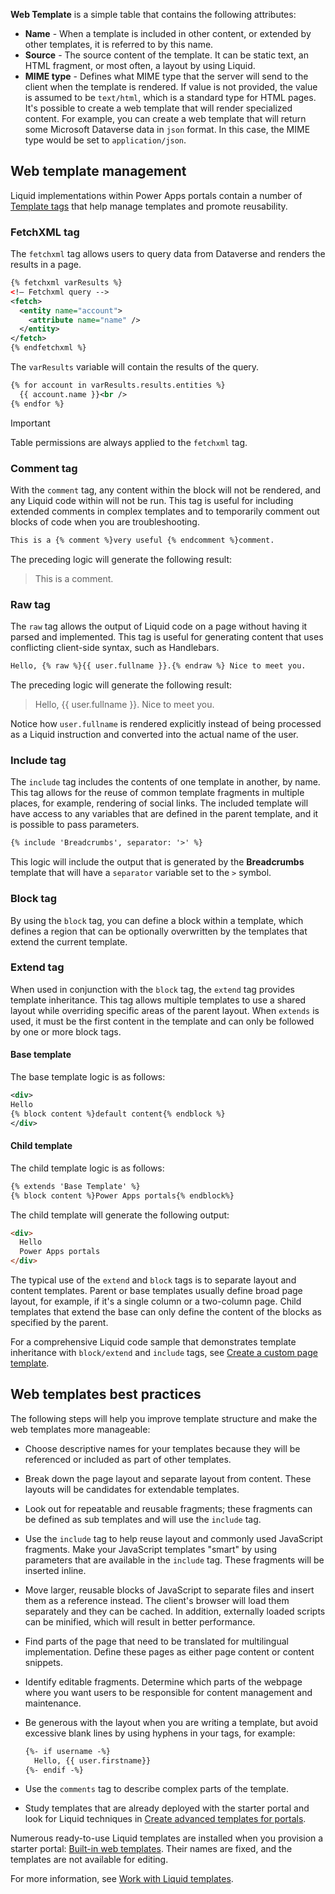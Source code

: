 **Web Template** is a simple table that contains the following attributes:

- **Name** - When a template is included in other content, or extended by other templates, it is referred to by this name.
- **Source** - The source content of the template. It can be static text, an HTML fragment, or most often, a layout by using Liquid.
- **MIME type** - Defines what MIME type that the server will send to the client when the template is rendered. If value is not provided, the value is assumed to be `text/html`, which is a standard type for HTML pages. It's possible to create a web template that will render specialized content. For example, you can create a web template that will return some Microsoft Dataverse data in `json` format. In this case, the MIME type would be set to `application/json`. 

## Web template management

Liquid implementations within Power Apps portals contain a number of [Template tags](/powerapps/maker/portals/liquid/template-tags/?azure-portal=true) that help manage templates and promote reusability.

### FetchXML tag

The `fetchxml` tag allows users to query data from Dataverse and renders the results in a page.

```xml
{% fetchxml varResults %}
<!— Fetchxml query -->
<fetch>
  <entity name="account">
    <attribute name="name" />
  </entity>
</fetch>
{% endfetchxml %}
```

The `varResults` variable will contain the results of the query.

```xml
{% for account in varResults.results.entities %} 
  {{ account.name }}<br />
{% endfor %}
```

> [!IMPORTANT]
> Table permissions are always applied to the `fetchxml` tag.

### Comment tag

With the `comment` tag, any content within the block will not be rendered, and any Liquid code within will not be run. This tag is useful for including extended comments in complex templates and to temporarily comment out blocks of code when you are troubleshooting.

```xml
This is a {% comment %}very useful {% endcomment %}comment.
```

The preceding logic will generate the following result: 

> This is a comment.

### Raw tag

The `raw` tag allows the output of Liquid code on a page without having it parsed and implemented. This tag is useful for generating content that uses conflicting client-side syntax, such as Handlebars.

```xml
Hello, {% raw %}{{ user.fullname }}.{% endraw %} Nice to meet you.
```

The preceding logic will generate the following result: 

> Hello, {{ user.fullname }}. Nice to meet you.

Notice how `user.fullname` is rendered explicitly instead of being processed as a Liquid instruction and converted into the actual name of the user.

### Include tag

The `include` tag includes the contents of one template in another, by name. This tag allows for the reuse of common template fragments in multiple places, for example, rendering of social links. The included template will have access to any variables that are defined in the parent template, and it is possible to pass parameters.

```xml
{% include 'Breadcrumbs', separator: '>' %}
```

This logic will include the output that is generated by the **Breadcrumbs** template that will have a `separator` variable set to the `>` symbol.

### Block tag

By using the `block` tag, you can define a block within a template, which defines a region that can be optionally overwritten by the templates that extend the current template.

### Extend tag

When used in conjunction with the `block` tag, the `extend` tag provides template inheritance. This tag allows multiple templates to use a shared layout while overriding specific areas of the parent layout. When `extends` is used, it must be the first content in the template and can only be followed by one or more block tags.

#### Base template

The base template logic is as follows:

```xml
<div>
Hello
{% block content %}default content{% endblock %}
</div>
```

#### Child template

The child template logic is as follows:

```xml
{% extends 'Base Template' %}
{% block content %}Power Apps portals{% endblock%}
```

The child template will generate the following output:

```html
<div>
  Hello
  Power Apps portals
</div>
```

The typical use of the `extend` and `block` tags is to separate layout and content templates. Parent or base templates usually define broad page layout, for example, if it's a single column or a two-column page. Child templates that extend the base can only define the content of the blocks as specified by the parent.

For a comprehensive Liquid code sample that demonstrates template inheritance with `block/extend` and `include` tags, see [Create a custom page template](/powerapps/maker/portals/liquid/create-custom-template/?azure-portal=true).

## Web templates best practices

The following steps will help you improve template structure and make the web templates more manageable: 

- Choose descriptive names for your templates because they will be referenced or included as part of other templates.

- Break down the page layout and separate layout from content. These layouts will be candidates for extendable templates.

- Look out for repeatable and reusable fragments; these fragments can be defined as sub templates and will use the `include` tag.

- Use the `include` tag to help reuse layout and commonly used JavaScript fragments. Make your JavaScript templates "smart" by using parameters that are available in the `include` tag. These fragments will be inserted inline.

- Move larger, reusable blocks of JavaScript to separate files and insert them as a reference instead. The client's browser will load them separately and they can be cached. In addition, externally loaded scripts can be minified, which will result in better performance. 

- Find parts of the page that need to be translated for multilingual implementation. Define these pages as either page content or content snippets.

- Identify editable fragments. Determine which parts of the webpage where you want users to be responsible for content management and maintenance.

- Be generous with the layout when you are writing a template, but avoid excessive blank lines by using hyphens in your tags, for example: 

  ```xml
  {%- if username -%}
    Hello, {{ user.firstname}}
  {%- endif -%}
  ```

- Use the `comments` tag to describe complex parts of the template.

- Study templates that are already deployed with the starter portal and look for Liquid techniques in [Create advanced templates for portals](/powerapps/maker/portals/liquid/create-custom-template/?azure-portal-true).

Numerous ready-to-use Liquid templates are installed when you provision a starter portal: [Built-in web templates](/powerapps/maker/portals/liquid/store-content-web-templates?azure-portal-true#built-in-web-templates). Their names are fixed, and the templates are not available for editing.

For more information, see [Work with Liquid templates](/powerapps/maker/portals/liquid/liquid-overview/?azure-portal-true).


